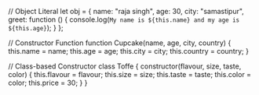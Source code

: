 // Object Literal
let obj = {
  name: "raja singh",
  age: 30,
  city: "samastipur",
  greet: function () {
    console.log(`My name is ${this.name} and my age is ${this.age}`);
  }
};

// Constructor Function
function Cupcake(name, age, city, country) {
  this.name = name;
  this.age = age;
  this.city = city;
  this.country = country;
}

// Class-based Constructor
class Toffe {
  constructor(flavour, size, taste, color) {
    this.flavour = flavour;
    this.size = size;
    this.taste = taste;
    this.color = color;
    this.price = 30;
  }
}

